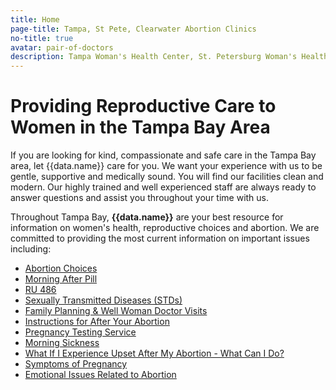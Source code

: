 ```yaml
---
title: Home
page-title: Tampa, St Pete, Clearwater Abortion Clinics
no-title: true
avatar: pair-of-doctors
description: Tampa Woman's Health Center, St. Petersburg Woman's Health Center, Bread and Roses Woman's Health Center (Clearwater).  Abortion Clinics and Woman's Health.
---
```


Providing Reproductive Care to Women in the Tampa Bay Area
==========================================================

If you are looking for kind, compassionate and safe care in the Tampa
Bay area, let {{data.name}} care for you.  We want your experience with
us to be gentle, supportive and medically sound.  You will find our
facilities clean and modern.  Our highly trained and well experienced
staff are always ready to answer questions and assist you throughout
your time with us.

Throughout Tampa Bay, **{{data.name}}** are your best resource for
information on women's health, reproductive choices and abortion.  We
are committed to providing the most current information on important
issues including:

- [Abortion Choices]
- [Morning After Pill]
- [RU 486]
- [Sexually Transmitted Diseases (STDs)]
- [Family Planning & Well Woman Doctor Visits]
- [Instructions for After Your Abortion]
- [Pregnancy Testing Service]
- [Morning Sickness]
- [What If I Experience Upset After My Abortion - What Can I Do?]
- [Symptoms of Pregnancy]
- [Emotional Issues Related to Abortion]

[Abortion Choices]: /abortion-options/
[Morning After Pill]: /abortion-options/morning-after-pill/
[RU 486]: /abortion-options/ru486-pill/
[Sexually Transmitted Diseases (STDs)]: /well-woman/std/
[Family Planning & Well Woman Doctor Visits]: /well-woman/
[Instructions for After Your Abortion]: /abortion-options/surgical-abortion-procedure/instructions-for-after-your-abortion/
[Pregnancy Testing Service]: /resources/symptoms-of-pregnancy/pregnancy-testing-service/
[Morning Sickness]: /resources/symptoms-of-pregnancy/morning-sickness/
[What If I Experience Upset After My Abortion - What Can I Do?]: /resources/emotional-issues-related-to-abortion/experiencing-upset-after-my-abortion/
[Symptoms of Pregnancy]: /resources/symptoms-of-pregnancy/
[Emotional Issues Related to Abortion]: /resources/emotional-issues-related-to-abortion/

